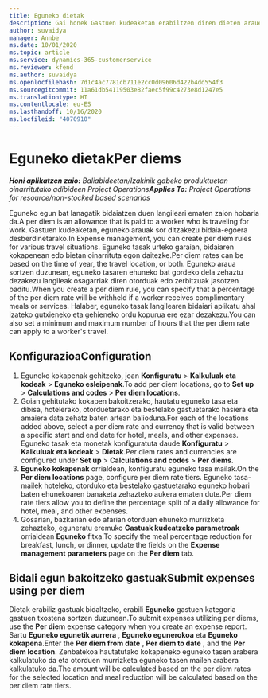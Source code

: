 ```yaml
---
title: Eguneko dietak
description: Gai honek Gastuen kudeaketan erabiltzen diren dieten arauei buruzko informazioa eskaintzen du.
author: suvaidya
manager: Annbe
ms.date: 10/01/2020
ms.topic: article
ms.service: dynamics-365-customerservice
ms.reviewer: kfend
ms.author: suvaidya
ms.openlocfilehash: 7d1c4ac7781cb711e2cc0d09606d422b4dd554f3
ms.sourcegitcommit: 11a61db54119503e82faec5f99c4273e8d1247e5
ms.translationtype: HT
ms.contentlocale: eu-ES
ms.lasthandoff: 10/16/2020
ms.locfileid: "4070910"
---
```

# <a name="per-diems"></a><span data-ttu-id="bd9b7-103">Eguneko dietak</span><span class="sxs-lookup"><span data-stu-id="bd9b7-103">Per diems</span></span>

<span data-ttu-id="bd9b7-104">_**Honi aplikatzen zaio:** Baliabideetan/Izakinik gabeko produktuetan oinarritutako adibideen Project Operations_</span><span class="sxs-lookup"><span data-stu-id="bd9b7-104">_**Applies To:** Project Operations for resource/non-stocked based scenarios_</span></span>


<span data-ttu-id="bd9b7-105">Eguneko egun bat lanagatik bidaiatzen duen langileari ematen zaion hobaria da.</span><span class="sxs-lookup"><span data-stu-id="bd9b7-105">A per diem is an allowance that is paid to a worker who is traveling for work.</span></span> <span data-ttu-id="bd9b7-106">Gastuen kudeaketan, eguneko arauak sor ditzakezu bidaia-egoera desberdinetarako.</span><span class="sxs-lookup"><span data-stu-id="bd9b7-106">In Expense management, you can create per diem rules for  various travel situations.</span></span> <span data-ttu-id="bd9b7-107">Eguneko tasak urteko garaian, bidaiaren kokapenean edo bietan oinarrituta egon daitezke.</span><span class="sxs-lookup"><span data-stu-id="bd9b7-107">Per diem rates can be based on the time of year, the travel location, or both.</span></span> <span data-ttu-id="bd9b7-108">Eguneko araua sortzen duzunean, eguneko tasaren ehuneko bat gordeko dela zehaztu dezakezu langileak osagarriak diren otorduak edo zerbitzuak jasotzen baditu.</span><span class="sxs-lookup"><span data-stu-id="bd9b7-108">When you create a per diem  rule, you can specify that a percentage of the per diem rate will be withheld if a worker receives complimentary meals or services.</span></span> <span data-ttu-id="bd9b7-109">Halaber, eguneko tasak langilearen bidaiari aplikatu ahal izateko gutxieneko eta gehieneko ordu kopurua ere ezar dezakezu.</span><span class="sxs-lookup"><span data-stu-id="bd9b7-109">You can also set a minimum and maximum number of hours that the per diem rate can apply to a worker's travel.</span></span>

## <a name="configuration"></a><span data-ttu-id="bd9b7-110">Konfigurazioa</span><span class="sxs-lookup"><span data-stu-id="bd9b7-110">Configuration</span></span> 

1. <span data-ttu-id="bd9b7-111">Eguneko kokapenak gehitzeko, joan **Konfiguratu** > **Kalkuluak eta kodeak** > **Eguneko esleipenak**.</span><span class="sxs-lookup"><span data-stu-id="bd9b7-111">To add per diem locations, go to **Set up** > **Calculations and codes** > **Per diem locations**.</span></span>
2. <span data-ttu-id="bd9b7-112">Goian gehitutako kokapen bakoitzerako, hautatu eguneko tasa eta dibisa, hotelerako, otorduetarako eta bestelako gastuetarako hasiera eta amaiera data zehatz baten artean balioduna.</span><span class="sxs-lookup"><span data-stu-id="bd9b7-112">For each of the locations added above, select a per diem rate and currency that is valid between a specific start and end date for hotel, meals, and other expenses.</span></span> <span data-ttu-id="bd9b7-113">Eguneko tasak eta monetak konfiguratuta daude **Konfiguratu** > **Kalkuluak eta kodeak** > **Dietak**.</span><span class="sxs-lookup"><span data-stu-id="bd9b7-113">Per diem rates and currencies are configured under **Set up** > **Calculations and codes** > **Per diems**.</span></span>
3. <span data-ttu-id="bd9b7-114">**Eguneko kokapenak** orrialdean, konfiguratu eguneko tasa mailak.</span><span class="sxs-lookup"><span data-stu-id="bd9b7-114">On the **Per diem locations** page, configure per diem rate tiers.</span></span> <span data-ttu-id="bd9b7-115">Eguneko tasa-mailek hoteleko, otorduko eta bestelako gastuetarako eguneko hobari baten ehunekoaren banaketa zehazteko aukera ematen dute.</span><span class="sxs-lookup"><span data-stu-id="bd9b7-115">Per diem rate tiers allow you to define the percentage split of a daily allowance for hotel, meal, and other expenses.</span></span> 
4. <span data-ttu-id="bd9b7-116">Gosarian, bazkarian edo afarian otorduen ehuneko murrizketa zehazteko, eguneratu eremuko **Gastuak kudeatzeko parametroak** orrialdean **Eguneko** fitxa.</span><span class="sxs-lookup"><span data-stu-id="bd9b7-116">To specify the meal percentage reduction for breakfast, lunch, or dinner, update the fields on the **Expense management parameters** page on the **Per diem** tab.</span></span> 
    
## <a name="submit-expenses-using-per-diem"></a><span data-ttu-id="bd9b7-117">Bidali egun bakoitzeko gastuak</span><span class="sxs-lookup"><span data-stu-id="bd9b7-117">Submit expenses using per diem</span></span>
<span data-ttu-id="bd9b7-118">Dietak erabiliz gastuak bidaltzeko, erabili **Eguneko** gastuen kategoria gastuen txostena sortzen duzunean.</span><span class="sxs-lookup"><span data-stu-id="bd9b7-118">To submit expenses utilizing per diems, use the **Per diem** expense category when you create an expense report.</span></span> <span data-ttu-id="bd9b7-119">Sartu **Eguneko egunetik aurrera** , **Eguneko egunerokoa** eta **Eguneko kokapena**.</span><span class="sxs-lookup"><span data-stu-id="bd9b7-119">Enter the **Per diem from date** , **Per diem to date** ,  and the **Per diem location**.</span></span> <span data-ttu-id="bd9b7-120">Zenbatekoa hautatutako kokapeneko eguneko tasen arabera kalkulatuko da eta otorduen murrizketa eguneko tasen mailen arabera kalkulatuko da.</span><span class="sxs-lookup"><span data-stu-id="bd9b7-120">The amount will be calculated based on the per diem rates for the selected location and meal reduction will be calculated based on the per diem rate tiers.</span></span>
